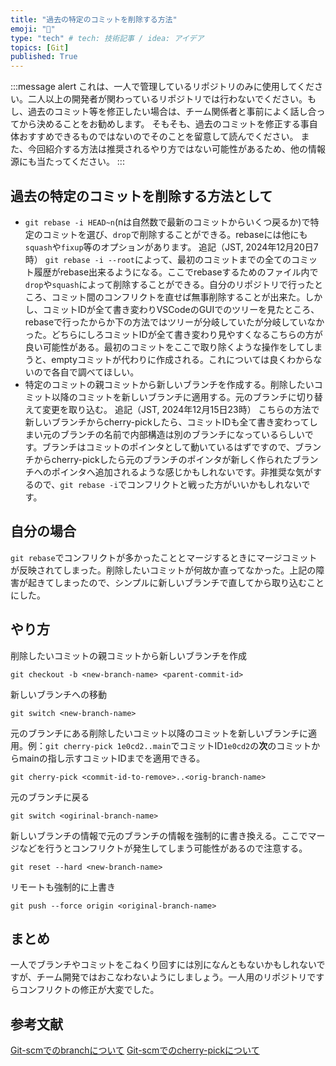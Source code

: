 ```yaml
---
title: "過去の特定のコミットを削除する方法"
emoji: "💬"
type: "tech" # tech: 技術記事 / idea: アイデア
topics: [Git]
published: True
---
```


:::message alert
これは、一人で管理しているリポジトリのみに使用してください。二人以上の開発者が関わっているリポジトリでは行わないでください。もし、過去のコミット等を修正したい場合は、チーム関係者と事前によく話し合ってから決めることをお勧めします。
そもそも、過去のコミットを修正する事自体おすすめできるものではないのでそのことを留意して読んでください。
また、今回紹介する方法は推奨されるやり方ではない可能性があるため、他の情報源にも当たってください。
:::

## 過去の特定のコミットを削除する方法として
- `git rebase -i HEAD~n`(nは自然数で最新のコミットからいくつ戻るか)で特定のコミットを選び、`drop`で削除することができる。rebaseには他にも`squash`や`fixup`等のオプションがあります。
  追記（JST, 2024年12月20日7時）
  `git rebase -i --root`によって、最初のコミットまでの全てのコミット履歴がrebase出来るようになる。ここでrebaseするためのファイル内で`drop`や`squash`によって削除することができる。自分のリポジトリで行ったところ、コミット間のコンフリクトを直せば無事削除することが出来た。しかし、コミットIDが全て書き変わりVSCodeのGUIでのツリーを見たところ、rebaseで行ったからか下の方法ではツリーが分岐していたが分岐していなかった。どちらにしろコミットIDが全て書き変わり見やすくなるこちらの方が良い可能性がある。最初のコミットをここで取り除くような操作をしてしまうと、emptyコミットが代わりに作成される。これについては良くわからないので各自で調べてほしい。
- 特定のコミットの親コミットから新しいブランチを作成する。削除したいコミット以降のコミットを新しいブランチに適用する。元のブランチに切り替えて変更を取り込む。
  追記（JST, 2024年12月15日23時）
  こちらの方法で新しいブランチからcherry-pickしたら、コミットIDも全て書き変わってしまい元のブランチの名前で内部構造は別のブランチになっているらしいです。ブランチはコミットのポインタとして動いているはずですので、ブランチからcherry-pickしたら元のブランチのポインタが新しく作られたブランチへのポインタへ追加されるような感じかもしれないです。非推奨な気がするので、`git rebase -i`でコンフリクトと戦った方がいいかもしれないです。

## 自分の場合
`git rebase`でコンフリクトが多かったこととマージするときにマージコミットが反映されてしまった。削除したいコミットが何故か直ってなかった。上記の障害が起きてしまったので、シンプルに新しいブランチで直してから取り込むことにした。

## やり方
削除したいコミットの親コミットから新しいブランチを作成
```git
git checkout -b <new-branch-name> <parent-commit-id>
```
新しいブランチへの移動
```git
git switch <new-branch-name>
```
元のブランチにある削除したいコミット以降のコミットを新しいブランチに適用。例：`git cherry-pick 1e0cd2..main`でコミットID`1e0cd2`の**次**のコミットからmainの指し示すコミットIDまでを適用できる。
```git
git cherry-pick <commit-id-to-remove>..<orig-branch-name>
```
元のブランチに戻る
```git
git switch <ogirinal-branch-name>
```
新しいブランチの情報で元のブランチの情報を強制的に書き換える。ここでマージなどを行うとコンフリクトが発生してしまう可能性があるので注意する。
```git
git reset --hard <new-branch-name>
```
リモートも強制的に上書き
```git
git push --force origin <original-branch-name>
```


## まとめ
一人でブランチやコミットをこねくり回すには別になんともないかもしれないですが、チーム開発ではおこなわないようにしましょう。一人用のリポジトリですらコンフリクトの修正が大変でした。

## 参考文献
[Git-scmでのbranchについて](https://git-scm.com/docs/git-branch)
[Git-scmでのcherry-pickについて](https://git-scm.com/docs/git-cherry-pick)